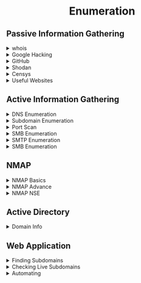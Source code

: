 <div align="center"><h1> Enumeration </h1></div>


## Passive Information Gathering

<details>
<summary>whois</summary></br>

Tool :
```bash
whois megacorpone.com -h 192.168.50.251          # -h (local whois server if exist)
whois 185.188.105.11 

```

Webistes :
```bash
https://who.is/
https://whois.domaintools.com/
https://viewdns.info/
https://lookup.icann.org/en
https://www.statscrop.com/www/iidic.com
https://website.informer.com/
```

</details>

<details>
<summary>Google Hacking</summary></br>

Query Examples :
```bash
site:megacorpone.com filetype:txt
site:megacorpone.com -filetype:html           (exclude html files)
site:digikala.com ext:xml                                           (find xml pages) (xml-py-php-html)
site:iidic.com intext:حقوق
intitle:iidic "user"                                                        (find pages with iidic in title and "user" on the page content)
site:*.com intitle:"index of" "parent directory"     (misconfigure to find parent directory in index)
site: gov.* intitle:"index.of" *.csv password
inurl:admin filetype:xlsx site:gov.* password
inurl:pastebin "SHODAN_API_KEY"
site:edu intext:"index of" "payroll" filetype:xlsx
```

Query Sources :
```bash
https://www.exploit-db.com/google-hacking-database
![image](https://github.com/user-attachments/assets/d75c21a5-39f4-4021-8c4b-2a8ad036be80)
```
</details>

<details>
<summary>GitHub</summary></br>

Query Example :
```bash
owner:megacorpone path:user                  (find any files with "user" in the filename)

Search syntax:
https://docs.github.com/en/search-github/github-code-search/understanding-github-code-search-syntax
```

Tool :
```bash
https://github.com/gitleaks/gitleaks
```
</details>

<details>
<summary>Shodan</summary></br>

Query Example :
```bash
port:3389 country:ir has_Screenshot:true                      
title:"+tm01" has_Screenshot:true          #(+tm01 = a model of camera)
net:10.8.12.0/24 http.favicon.hash:1768726119
http.html:"wp-config .php"
Html:"hacked by" country:ir
```

</details>

<details>
<summary>Censys</summary></br>

Query Example :
```bash
services.http.response.body:nooranet
services.http.response.headers.x_powered_by : php/8
location.country_code: IR and services.service_name: {"FTP", "Telnet"}
location.country_code: IR and services.port: {9200}
```

</details>

<details>
<summary>Useful Websites</summary></br>

Technology Found :
```bash
https://builtwith.com/
https://www.wappalyzer.com/
```

SSL Check :
```bash
https://www.ssllabs.com/ssltest/
https://www.cdn77.com/tls-test
```

DNS and Domain :
```bash
https://searchdns.netcraft.com/?url=http://mci.ir
https://passivedns.mnemonic.no/
https://dnshistory.org/dns-records/iidic.com
https://viewdns.info/
https://dnsdumpster.com/
https://www.nslookup.io/
http://www.kloth.net/services/nslookup.php
```

IP and Geo :
```bash
https://www.liveipmap.com/
https://www.iptrackeronline.com/
https://www.infobyip.com/
https://www.ipfingerprints.com/
```

Subdomain :
```bash
https://crt.sh/
https://shadowcrypt.net/tools/subdomain
https://www.virustotal.com/gui/home/search
```

Genral Info :
```bash
https://sitereport.netcraft.com/
https://dorksearch.com/
https://www.yougetsignal.com/
https://web.archive.org/
https://securitytrails.com/
https://website.informer.com/
```

</details>


## Active Information Gathering

<details>
<summary>DNS Enumeration</summary></br>

Host:
```bash
host digikala.com
Host 192.168.200.10
Host -a digikala.com
host -t txt digikala.com
host -t ns digikala.com
Host -t SOA digikala.com
host -t CNAME digikala.com
Host -t PTR digikala.com
host -t mx digikala.com
```

Nslookup:
```bash
nslookup mail.megacorptwo.com
nslookup -type=TXT info.megacorptwo.com 192.168.50.151
nslookup -query=A example.com
nslookup -query=MX example.com
nslookup -query=NS example.com
nslookup -query=TXT example.com
nslookup -query=SOA example.com
nslookup -query=CNAME sub.example.com
nslookup -query=ANY example.com
```

Tools:
```bash
#DNSRECON:

dnsrecon -d digikala.com -t std
dnsrecon -d digikala.com -D ~/list.txt  -t brt            #(-t brt = bruteforce , -D = disctionary , -t std = standard)


#DNSENUM:

dnsenum digikala.com

```

</details>

<details>
<summary>Subdomain Enumeration</summary></br>

Host Command:
```bash
# 1 line
for domain in $(cat list.dic);do host $domain.megacorpone.com;done | grep -v "not found"

# python code

#!/bin/bash
Read -p "dic ro bede: " dic
Read -p "esm domain ra benevis" dom
for domain in $(cat $dic);do host $domain.$dom;done | grep -v "not found"
```

Nslookup Command:
```bash
Get-Content subdomains.txt | ForEach-Object { nslookup "$_.example.com" }
```

Reverse Lookup Zone:
```bash
for ip in $(seq 155 192);do host 50.7.67.$ip;done | grep -v "not found"
```
</details>


<details>
<summary>Port Scan</summary></br>

NC:
```bash
#TCP:

nc -nvv -w 1 -z 192.168.50.152 3388-3390            #(-n = not toresolve hostnames and ports to names , -w 1 = set timeout on 1sec , -z = dny the send recive data and just check opening)

#UDP:

nc -nv -u -z -w 1 192.168.50.149 120-123            #(-u = UDP)
```

Windows:
```bash
Test-NetConnection -Port 445 192.168.50.151

#Auto:
foreach ($port in 1..1024) {if (($a=Test-NetConnection 192.168.87.131 -Port $port -WarningAction SilentlyContinue).tcptestsucceeded -eq $true){ "TCP port $port is Open"}}

```

Rustscan:
```bash
#installation:
https://github.com/RustScan/RustScan/releases

	1- Download .deb
	2- dpkg -i rustscan_2.3.0_amd64.deb


#Usage:
rustscan -a www.google.com, 127.0.0.1

https://github.com/RustScan/RustScan/wiki/Things-you-may-want-to-do-with-RustScan-but-don't-understand-how
```

</details>



<details>
<summary>SMB Enumeration</summary></br>

SMB Enumeration (Linux):
```bash
#Port 139 UDP
#Port 445 TCP

nmap -v -p 139,445 -oG smb.txt 192.168.50.1-254


$NMAP NSE for SMB path:
ls -l /usr/share/nmap/scripts/smb*

Example:
nmap -v -p 139,445 --script smb-os-discovery 192.168.50.152
```


SMB Enumeration (Windows):
```bash
#Find netbios name in domain 
sudo nbtscan -r 192.168.50.0/24

#then
net view \\dc01 /all
```

enum4linux:
```bash
enum4linux $ip
```
</details>


<details>
<summary>SMTP Enumeration</summary></br>

SMTP Enumeration (Linux):
```bash
#port 25
#Use NC OR telnet to make session , Then ask about existing emails with VRFY

nc -nv 192.168.50.8 25
VRFY root


#Python Code for Automation Email Fuzzing:
#	Usage:  python3 smtp.py root 192.168.50.8


	#!/usr/bin/python
	import socket
import sys
	if len(sys.argv) != 3:
        print("Usage: vrfy.py <username> <target_ip>")
        sys.exit(0)
	# Create a Socket
s = socket.socket(socket.AF_INET, socket.SOCK_STREAM)
	# Connect to the Server
ip = sys.argv[2]
connect = s.connect((ip,25))
	# Receive the banner
banner = s.recv(1024)
	print(banner)
	# VRFY a user
user = (sys.argv[1]).encode()
s.send(b'VRFY ' + user + b'\r\n')
result = s.recv(1024)
	print(result)
	# Close the socket
s.close()
```

SMTP Enumeration (Windows):
```bash
#Check the OPEN SMTP port:

Test-NetConnection -Port 25 192.168.50.8

#Install and use telnet to make session in windows:
#dism /online /Enable-Feature /FeatureName:TelnetClient

telnet 192.168.50.8 25

```
</details>

<details>
<summary>SMB Enumeration</summary></br>

SMB Enumeration (Discover):
```bash
#Port 161 UDP

# find SNMP with Nmap OR onesixtyone:

sudo nmap -sU --open -p 161 192.168.50.1-254 -oG open-snmp.txt

onesixtyone 192.168.1.0/24 public       #(Default Community string = Public)
onesixtyone -c Desktop/wordlist-common-snmp-community-strings.txt 192.168.201.0/24      #(dic for community)

```

SMB Enumeration (Discover):
```bash
#show all data like , process , interfaces, softwares, windows users …
snmpwalk -c public -v1 -t 10 192.168.201.151 -Oa

#Also you can read just a part of data:  (-c public = community string , -Oa =  conver hex to ASCII)

#Windows users
snmpwalk -c public -v1 192.168.50.151 1.3.6.1.4.1.77.1.2.25

#Running Process:
snmpwalk -c public -v1 192.168.50.151 1.3.6.1.2.1.25.4.2.1.2

#Installed softwares:
snmpwalk -c public -v1 192.168.50.151 1.3.6.1.2.1.25.6.3.1.2

#Open tcp ports:
snmpwalk -c public -v1 192.168.50.151 1.3.6.1.2.1.6.13.1.3

#Interfaces Names:
snmpwalk -c public -v1 192.168.201.151 1.3.6.1.2.1.2.2.1 -Oa

```
</details>



## NMAP

<details>
<summary>NMAP Basics</summary></br>

Switches :

| Nmap Flag              | Description                                                                 |
|------------------------|-----------------------------------------------------------------------------|
| `-sV`                  | Attempts to determine the version of the services running                    |
| `-p <x>` or `-p-`      | Port scan for port `<x>` or scan all ports                                   |
| `-Pn`                  | Disable host discovery and scan for open ports                               |
| `--top-ports=20`       | Top 20 ports in file (`/usr/share/nmap/nmap-services`)                       |
| `-sn`                  | Enable host discovery (`-sn 192.168.1.1-254`)                               |
| `-p-`                  | Find open ports                                                             |
| `-A`                   | Enables OS and version detection, executes in-build scripts for further enumeration |
| `-sC`                  | Scan with the default Nmap scripts                                          |
| `-v`                   | Verbose mode                                                                |
| `-sU`                  | UDP port scan                                                               |
| `-sS`                  | TCP SYN port scan                                                           |
| `-O`                   | OS Version Detection (fingerprinting)                                       |
| `--osscan-guess`       | Guess the OS if unsure (`-O 192.168.1.1 --osscan-guess`)                    |
| `-oG`                  | Save result of Nmap in a file (`-oG result.txt`)                             |
| `-sT`                  | Full TCP Connect Scan (needed in certain proxy setups)                      |
| `--script vuln`        | Check vulnerability scripts                                                 |
| `--osscan-guess`       | Guess the OS if unsure (`-O 192.168.1.1 --osscan-guess`)                    |


Examples:
```bash
Nmap -Pn -sV -sC --script vuln 10.10.0.73.76
nmap -p 80 192.168.50.1-253 -oG web-sweep.txt
nmap -sT -A --top-ports=20 192.168.50.1-253 -oG top-port-sweep.txt
nmap -O 192.168.50.14 --osscan-guess
nmap -sT -A 192.168.50.14
```
</details>

<details>
<summary>NMAP Advance</summary></br>

Decoy :
```bash
#Decoy = send packet from other source ip

nmap -D 9.9.9.9,1.1.1.1 192.168.1.99
```

Fragmentation :
```bash
nmap -f 192.168.1.2
```
</details>

<details>
<summary>NMAP NSE</summary></br>

NSE Detatils :
```bash
#NSE path:
https://nmap.org/nsedoc/scripts/
/usr/share/nmap/scripts

#finde NSE in kali:
locate *.nse
locate *.nse | grep ftp

#Add NSE to Path:
#search google like "cve-2021-41773 nse" Download NSE and copy to main path (/usr/share/nmap/scripts)
```

Important Scripts :
```bash
-sC                                                          # Default scripts
--script vuln                                                # check vuln scripts , example: nmap -sV -p 443 --script "vuln" 192.168.1.1
-p 445 --script=smb-enum-shares.nse,smb-enum-users.nse       # smb scripts
nmap --script http-headers 192.168.50.6                      # gather http headers
nmap -T 5 --script http-title 192.168.149.1/24               # show title in http web pages
nmap -sV -p 443 --script "vuln" 192.168.1.1
Nmap -sV -p 443 --script "cve-2021-41773" 192.168.1.1        # choose specific NSE
nmap -v -p 21 --script ftp-anon 132.65.116.10-17             # check anonymous user for ftp
Nmap -p80 --script=http-enum 192.168.1.1                     # web service finger prints     
nmap -v -p 1433 --script ms-sql-info 114.143.55.154-160      # ms sql information
```
</details>



## Active Directory

<details>
<summary>Domain Info</summary></br>

net Command (CMD):
```bash
# if you have access to a Domain system use this commands in CMD
net user /domain                    #(show all domain users)
net user <username> /domain         #(show all info about selected user)
net group /domain                   #(show all domain groups)
net group "Tier 1 Admins" /domain   #(show all info about selected group)
net accounts /domain                #(show info about password policy)
```

Get-ADUser (PowerShell):
```
# if you have access to a Domain system use this commands in PowerShell

Get-ADUser -Identity gordon.stevens -Server za.tryhackme.com -Properties *         #(show all info about the selected user in the domain)
Get-ADGroup -Identity "Tier 2 Admins" -Server za.tryhackme.com -Properties *       #(show all info about selected group)
Get-ADGroupMember -Identity Administrators -Server za.tryhackme.com                #(show all memebers of selected group)
Get-ADDomain -Server za.tryhackme.com                                              #(show all info about the Domain)

```

RSAT:
```
# if you have Graphical access to a domain system install RSAT on it and then use MMC to connect  (there is chance that your user has acces to do that)


install:
Press Start
Search "Apps & Features" and press enter
Click Manage Optional Features
Click Add a feature
Search for "RSAT"
Select "RSAT: Active Directory Domain Services and Lightweight Directory Tools" and click Install

------------------------------------------------------------------------------------------------

RUN:
In MMC, we can now attach the AD RSAT Snap-In:

Click File -> Add/Remove Snap-in
Select and Add all three Active Directory Snap-ins
Click through any errors and warnings
Right-click on Active Directory Domains and Trusts and select Change Forest
Enter za.tryhackme.com as the Root domain and Click OK
Right-click on Active Directory Sites and Services and select Change Forest
Enter za.tryhackme.com as the Root domain and Click OK
Right-click on Active Directory Users and Computers and select Change Domain
Enter za.tryhackme.com as the Domain and Click OK
Right-click on Active Directory Users and Computers in the left-hand pane
Click on View -> Advanced Features

```

BloodHound :
```bash
# search in your documents for info about install and run bloodhound
```

</details>

## Web Application

<details>
<summary>Finding Subdomains</summary></br>

Assetfinder :
```bash
# https://github.com/tomnomnom/assetfinder
assetfinder [--subs-only] <domain>
```

Amass :
```bash
# https://github.com/owasp-amass/amass
amass enum -d tesla.com
```

</details>

<details>
<summary>Checking Live Subdomains</summary></br>

Httprobe :
```bash
# https://github.com/tomnomnom/httprobe
cat recon/example/domains.txt | httprobe
cat recon/example/domains.txt| sort -u | httprobe -s -p https:443 | sed 's/https\?:\/\///' | tr -d ':443' >> livedomains.txt
```
    
</details>

<details>
<summary>Automating</summary></br>

Find Live Subdomains :
```bash
# https://github.com/Gr1mmie/sumrecon/blob/master/sumrecon.sh
```
    
</details>
